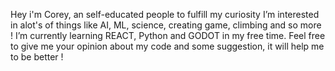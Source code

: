 Hey i'm Corey, an self-educated people to fulfill my curiosity 
I’m interested in alot's of things like AI, ML, science, creating game, climbing and so more !
I’m currently learning REACT, Python and GODOT in my free time.
Feel free to give me your opinion about my code and some suggestion, it will help me to be better !
